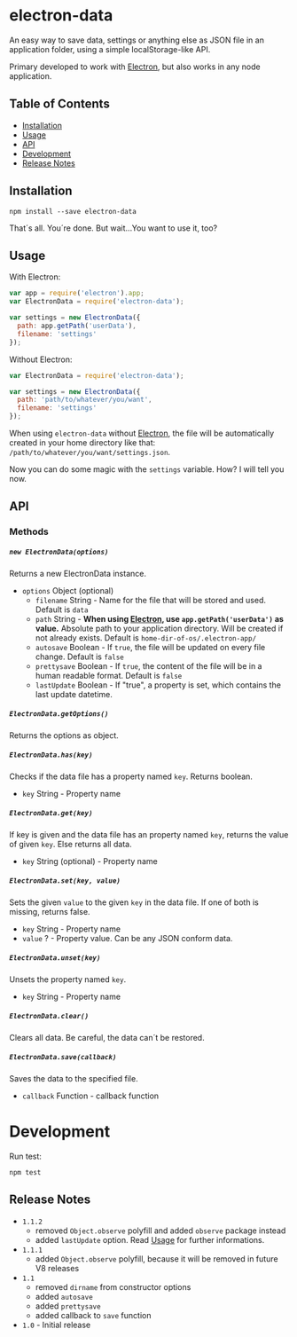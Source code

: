 # electron-data

An easy way to save data, settings or anything else as JSON file in an
application folder, using a simple localStorage-like API.

Primary developed to work with [Electron](https://github.com/atom/electron),
but also works in any node application.

## Table of Contents
- [Installation](#installation)
- [Usage](#usage)
-	[API](#api)
- [Development](#development)
-	[Release Notes](#release-notes)

## Installation

```
npm install --save electron-data
```

That´s all. You´re done. But wait...You want to use it, too?

## Usage

With Electron:
```JavaScript
var app = require('electron').app;
var ElectronData = require('electron-data');

var settings = new ElectronData({
  path: app.getPath('userData'),
  filename: 'settings'
});
```

Without Electron:
```JavaScript
var ElectronData = require('electron-data');

var settings = new ElectronData({
  path: 'path/to/whatever/you/want',
  filename: 'settings'
});
```

When using ```electron-data``` without [Electron](https://github.com/atom/electron), the file will be automatically created in your home directory like that: ```/path/to/whatever/you/want/settings.json```.

Now you can do some magic with the ```settings``` variable. How? I will tell you now.

## API

### Methods

##### ```new ElectronData(options)```
Returns a new ElectronData instance.
- ```options``` Object (optional)
    - ```filename``` String - Name for the file that will be stored and used. Default is ```data```
    - ```path``` String - **When using [Electron](https://github.com/atom/electron), use ```app.getPath('userData')``` as value.** Absolute path to your application directory. Will be created if not already exists. Default is ```home-dir-of-os/.electron-app/```
    - ```autosave``` Boolean - If ```true```, the file will be updated on every file change. Default is ```false```
    - ```prettysave``` Boolean - If ```true```, the content of the file will be in a human readable format. Default is ```false```
    - ```lastUpdate``` Boolean - If "true", a property is set, which contains the last update datetime.

##### ```ElectronData.getOptions()```
Returns the options as object.


##### ```ElectronData.has(key)```
Checks if the data file has a property named ```key```. Returns boolean.
- ```key``` String - Property name


##### ```ElectronData.get(key)```
If key is given and the data file has an property named ```key```, returns the value of given ```key```. Else returns all data.
- ```key``` String (optional) - Property name


##### ```ElectronData.set(key, value)```
Sets the given ```value``` to the given ```key``` in the data file. If one of both is missing, returns false.
- ```key``` String - Property name
- ```value``` ? - Property value. Can be any JSON conform data.


##### ```ElectronData.unset(key)```
Unsets the property named ```key```.
- ```key``` String - Property name


##### ```ElectronData.clear()```
Clears all data. Be careful, the data can´t be restored.


##### ```ElectronData.save(callback)```
Saves the data to the specified file.
- ```callback``` Function - callback function


# Development

Run test:
```
npm test
```


## Release Notes
- ```1.1.2```
  - removed ```Object.observe``` polyfill and added ```observe``` package instead
  - added ```lastUpdate``` option. Read [Usage](#usage) for further informations.
- ```1.1.1```
  - added ```Object.observe``` polyfill, because it will be removed in future V8 releases
- ```1.1```
  - removed ```dirname``` from constructor options
  - added ```autosave```
  - added ```prettysave```
  - added callback to ```save``` function
- ```1.0``` - Initial release
